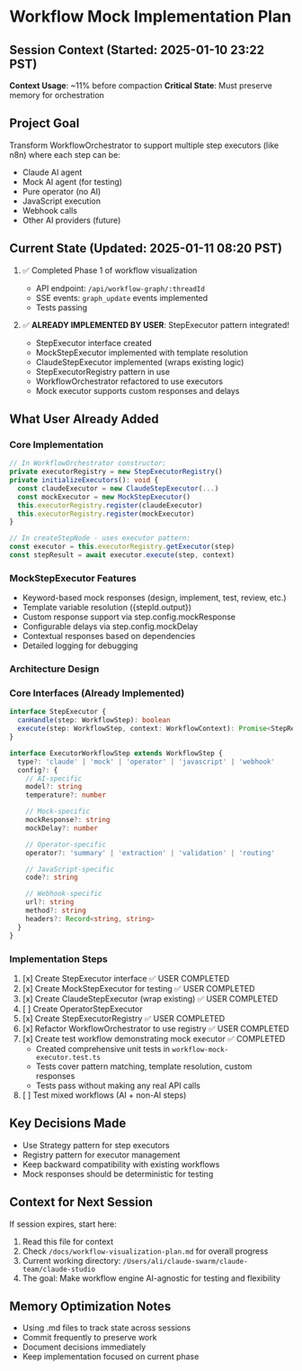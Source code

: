 # Workflow Mock Implementation Plan

## Session Context (Started: 2025-01-10 23:22 PST)

**Context Usage**: ~11% before compaction
**Critical State**: Must preserve memory for orchestration

## Project Goal

Transform WorkflowOrchestrator to support multiple step executors (like n8n) where each step can be:

- Claude AI agent
- Mock AI agent (for testing)
- Pure operator (no AI)
- JavaScript execution
- Webhook calls
- Other AI providers (future)

## Current State (Updated: 2025-01-11 08:20 PST)

1. ✅ Completed Phase 1 of workflow visualization
   - API endpoint: `/api/workflow-graph/:threadId`
   - SSE events: `graph_update` events implemented
   - Tests passing

2. ✅ **ALREADY IMPLEMENTED BY USER**: StepExecutor pattern integrated!
   - StepExecutor interface created
   - MockStepExecutor implemented with template resolution
   - ClaudeStepExecutor implemented (wraps existing logic)
   - StepExecutorRegistry pattern in use
   - WorkflowOrchestrator refactored to use executors
   - Mock executor supports custom responses and delays

## What User Already Added

### Core Implementation

```typescript
// In WorkflowOrchestrator constructor:
private executorRegistry = new StepExecutorRegistry()
private initializeExecutors(): void {
  const claudeExecutor = new ClaudeStepExecutor(...)
  const mockExecutor = new MockStepExecutor()
  this.executorRegistry.register(claudeExecutor)
  this.executorRegistry.register(mockExecutor)
}

// In createStepNode - uses executor pattern:
const executor = this.executorRegistry.getExecutor(step)
const stepResult = await executor.execute(step, context)
```

### MockStepExecutor Features

- Keyword-based mock responses (design, implement, test, review, etc.)
- Template variable resolution ({stepId.output})
- Custom response support via step.config.mockResponse
- Configurable delays via step.config.mockDelay
- Contextual responses based on dependencies
- Detailed logging for debugging

### Architecture Design

### Core Interfaces (Already Implemented)

```typescript
interface StepExecutor {
  canHandle(step: WorkflowStep): boolean
  execute(step: WorkflowStep, context: WorkflowContext): Promise<StepResult>
}

interface ExecutorWorkflowStep extends WorkflowStep {
  type?: 'claude' | 'mock' | 'operator' | 'javascript' | 'webhook'
  config?: {
    // AI-specific
    model?: string
    temperature?: number

    // Mock-specific
    mockResponse?: string
    mockDelay?: number

    // Operator-specific
    operator?: 'summary' | 'extraction' | 'validation' | 'routing'

    // JavaScript-specific
    code?: string

    // Webhook-specific
    url?: string
    method?: string
    headers?: Record<string, string>
  }
}
```

### Implementation Steps

1. [x] Create StepExecutor interface ✅ USER COMPLETED
2. [x] Create MockStepExecutor for testing ✅ USER COMPLETED
3. [x] Create ClaudeStepExecutor (wrap existing) ✅ USER COMPLETED
4. [ ] Create OperatorStepExecutor
5. [x] Create StepExecutorRegistry ✅ USER COMPLETED
6. [x] Refactor WorkflowOrchestrator to use registry ✅ USER COMPLETED
7. [x] Create test workflow demonstrating mock executor ✅ COMPLETED
   - Created comprehensive unit tests in `workflow-mock-executor.test.ts`
   - Tests cover pattern matching, template resolution, custom responses
   - Tests pass without making any real API calls
8. [ ] Test mixed workflows (AI + non-AI steps)

## Key Decisions Made

- Use Strategy pattern for step executors
- Registry pattern for executor management
- Keep backward compatibility with existing workflows
- Mock responses should be deterministic for testing

## Context for Next Session

If session expires, start here:

1. Read this file for context
2. Check `/docs/workflow-visualization-plan.md` for overall progress
3. Current working directory: `/Users/ali/claude-swarm/claude-team/claude-studio`
4. The goal: Make workflow engine AI-agnostic for testing and flexibility

## Memory Optimization Notes

- Using .md files to track state across sessions
- Commit frequently to preserve work
- Document decisions immediately
- Keep implementation focused on current phase
